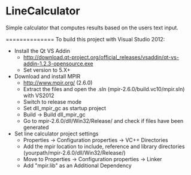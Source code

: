 LineCalculator
==============

Simple calculator that computes results based on the users text input.

==============
To build this project with Visual Studio 2012:

- Install the Qt VS Addin
    - http://download.qt-project.org/official_releases/vsaddin/qt-vs-addin-1.2.3-opensource.exe
    - Set version to 5.X+
- Download and install MPIR
    - http://www.mpir.org/ (2.6.0)
    - Extract the files and open the .sln (mpir-2.6.0/build.vc10/mpir.sln) with VS2012
    - Switch to release mode
    - Set dll_mpir_gc as startup project
    - Build -> Build dll_mpir_gc
    - Go to mpir-2.6.0/dll/Win32/Release/ and check if files have been generated
- Set line calculator project settings
    - Properties -> Configuration properties -> VC++ Directories
    - Add the mpir location to include, reference and library directories (yourpath/mpir-2.6.0/dll/Win32/Release/)
    - Move to Properties -> Configuration properties -> Linker
    - Add "mpir.lib" as an Additional Dependency
